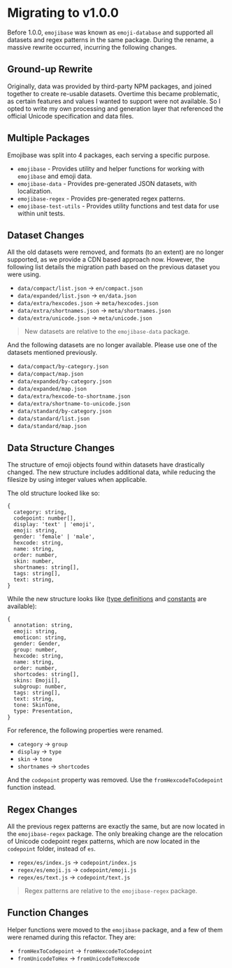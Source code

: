 # Migrating to v1.0.0

Before 1.0.0, `emojibase` was known as `emoji-database` and supported all datasets and regex
patterns in the same package. During the rename, a massive rewrite occurred, incurring the
following changes.

## Ground-up Rewrite

Originally, data was provided by third-party NPM packages, and joined together to create
re-usable datasets. Overtime this became problematic, as certain features and values I
wanted to support were not available. So I opted to write my own processing and generation
layer that referenced the official Unicode specification and data files.

## Multiple Packages

Emojibase was split into 4 packages, each serving a specific purpose.

* `emojibase` - Provides utility and helper functions for working with `emojibase` and emoji data.
* `emojibase-data` - Provides pre-generated JSON datasets, with localization.
* `emojibase-regex` - Provides pre-generated regex patterns.
* `emojibase-test-utils` - Provides utility functions and test data for use within unit tests.

## Dataset Changes

All the old datasets were removed, and formats (to an extent) are no longer supported,
as we provide a CDN based approach now. However, the following list details the migration
path based on the previous dataset you were using.

* `data/compact/list.json` -> `en/compact.json`
* `data/expanded/list.json` -> `en/data.json`
* `data/extra/hexcodes.json` -> `meta/hexcodes.json`
* `data/extra/shortnames.json` -> `meta/shortnames.json`
* `data/extra/unicode.json` -> `meta/unicode.json`

> New datasets are relative to the `emojibase-data` package.

And the following datasets are no longer available. Please use one of the datasets mentioned
previously.

* `data/compact/by-category.json`
* `data/compact/map.json`
* `data/expanded/by-category.json`
* `data/expanded/map.json`
* `data/extra/hexcode-to-shortname.json`
* `data/extra/shortname-to-unicode.json`
* `data/standard/by-category.json`
* `data/standard/list.json`
* `data/standard/map.json`

## Data Structure Changes

The structure of emoji objects found within datasets have drastically changed.
The new structure includes additional data, while reducing the filesize by using
integer values when applicable.

The old structure looked like so:

```
{
  category: string,
  codepoint: number[],
  display: 'text' | 'emoji',
  emoji: string,
  gender: 'female' | 'male',
  hexcode: string,
  name: string,
  order: number,
  skin: number,
  shortnames: string[],
  tags: string[],
  text: string,
}
```

While the new structure looks like ([type definitions][typedefs] and [constants][consts]
are available):

```
{
  annotation: string,
  emoji: string,
  emoticon: string,
  gender: Gender,
  group: number,
  hexcode: string,
  name: string,
  order: number,
  shortcodes: string[],
  skins: Emoji[],
  subgroup: number,
  tags: string[],
  text: string,
  tone: SkinTone,
  type: Presentation,
}
```

For reference, the following properties were renamed.

* `category` -> `group`
* `display` -> `type`
* `skin` -> `tone`
* `shortnames` -> `shortcodes`

And the `codepoint` property was removed. Use the `fromHexcodeToCodepoint` function instead.

## Regex Changes

All the previous regex patterns are exactly the same, but are now located in the
`emojibase-regex` package. The only breaking change are the relocation of Unicode codepoint
regex patterns, which are now located in the `codepoint` folder, instead of `es`.

* `regex/es/index.js` -> `codepoint/index.js`
* `regex/es/emoji.js` -> `codepoint/emoji.js`
* `regex/es/text.js` -> `codepoint/text.js`

> Regex patterns are relative to the `emojibase-regex` package.

## Function Changes

Helper functions were moved to the `emojibase` package, and a few of them were renamed during
this refactor. They are:

* `fromHexToCodepoint` -> `fromHexcodeToCodepoint`
* `fromUnicodeToHex` -> `fromUnicodeToHexcode`

[consts]: https://github.com/milesj/emojibase/blob/master/packages/emojibase/src/constants.js
[typedefs]: https://github.com/milesj/emojibase/blob/master/packages/emojibase/emojibase.js.flow
